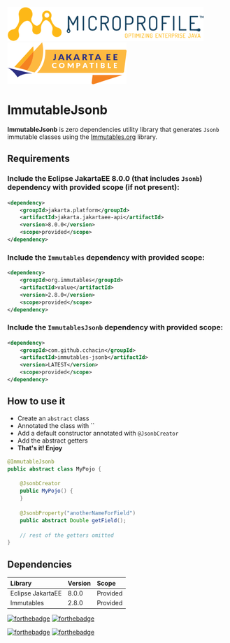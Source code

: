 ![Eclipse MicroProfile logo](images/microprofile-logo.png)
![Eclipse JakartaEE logo](images/jakartaee-logo.png)

# ImmutableJsonb

 **ImmutableJsonb** is zero dependencies utility library that generates `Jsonb` immutable classes using the [Immutables.org](http://immutables.github.io/) library. 

## Requirements

### Include the **Eclipse JakartaEE 8.0.0** (that includes `Jsonb`) dependency with provided scope (if not present):

```xml
<dependency>
    <groupId>jakarta.platform</groupId>
    <artifactId>jakarta.jakartaee-api</artifactId>
    <version>8.0.0</version>
    <scope>provided</scope>
</dependency>

``` 

### Include the `Immutables` dependency with provided scope:
```xml
<dependency>
    <groupId>org.immutables</groupId>
    <artifactId>value</artifactId>
    <version>2.8.0</version>
    <scope>provided</scope>
</dependency>
```

### Include the `ImmutablesJsonb` dependency with provided scope:
```xml
<dependency>
    <groupId>com.github.cchacin</groupId>
    <artifactId>immutables-jsonb</artifactId>
    <version>LATEST</version>
    <scope>provided</scope>
</dependency>
```

## How to use it

- Create an `abstract` class
- Annotated the class with ``
- Add a default constructor annotated with `@JsonbCreator`
- Add the abstract getters
- **That's it! Enjoy**

```java
@ImmutableJsonb
public abstract class MyPojo {

    @JsonbCreator
    public MyPojo() {
    }

    @JsonbProperty("anotherNameForField")
    public abstract Double getField();
    
    // rest of the getters omitted
}
```

## Dependencies

| Library              | Version | Scope    |
|:---------------------|:--------|:---------|
| Eclipse JakartaEE    | 8.0.0   | Provided |
| Immutables           | 2.8.0   | Provided |

[![forthebadge](https://forthebadge.com/images/badges/made-with-java.svg)](https://forthebadge.com) [![forthebadge](https://forthebadge.com/images/badges/built-with-love.svg)](https://forthebadge.com)

[![forthebadge](https://forthebadge.com/images/badges/approved-by-george-costanza.svg)](https://forthebadge.com) [![forthebadge](https://forthebadge.com/images/badges/contains-technical-debt.svg)](https://forthebadge.com)